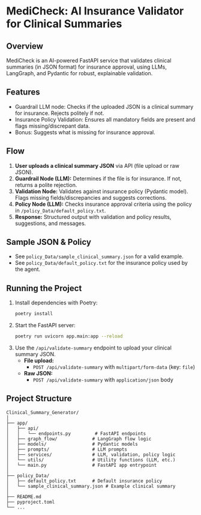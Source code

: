 # MediCheck: AI Insurance Validator for Clinical Summaries

## Overview
MediCheck is an AI-powered FastAPI service that validates clinical summaries (in JSON format) for insurance approval, using LLMs, LangGraph, and Pydantic for robust, explainable validation.

## Features
- Guardrail LLM node: Checks if the uploaded JSON is a clinical summary for insurance. Rejects politely if not.
- Insurance Policy Validation: Ensures all mandatory fields are present and flags missing/discrepant data.
- Bonus: Suggests what is missing for insurance approval.

## Flow
1. **User uploads a clinical summary JSON** via API (file upload or raw JSON).
2. **Guardrail Node (LLM):** Determines if the file is for insurance. If not, returns a polite rejection.
3. **Validation Node:** Validates against insurance policy (Pydantic model). Flags missing fields/discrepancies and suggests corrections.
4. **Policy Node (LLM):** Checks insurance approval criteria using the policy in `/policy_Data/default_policy.txt`.
5. **Response:** Structured output with validation and policy results, suggestions, and messages.

## Sample JSON & Policy
- See `policy_Data/sample_clinical_summary.json` for a valid example.
- See `policy_Data/default_policy.txt` for the insurance policy used by the agent.

## Running the Project
1. Install dependencies with Poetry:
   ```bash
   poetry install
   ```
2. Start the FastAPI server:
   ```bash
   poetry run uvicorn app.main:app --reload
   ```
3. Use the `/api/validate-summary` endpoint to upload your clinical summary JSON.
   - **File upload:**
     - `POST /api/validate-summary` with `multipart/form-data` (key: `file`)
   - **Raw JSON:**
     - `POST /api/validate-summary` with `application/json` body

## Project Structure
```
Clinical_Summary_Generator/
│
├── app/
│   ├── api/
│   │   └── endpoints.py         # FastAPI endpoints
│   ├── graph_flow/             # LangGraph flow logic
│   ├── models/                 # Pydantic models
│   ├── prompts/                # LLM prompts
│   ├── services/               # LLM, validation, policy logic
│   └── utils/                  # Utility functions (LLM, etc.)
│   └── main.py                 # FastAPI app entrypoint
│
├── policy_Data/
│   ├── default_policy.txt      # Default insurance policy
│   └── sample_clinical_summary.json # Example clinical summary
│
├── README.md
├── pyproject.toml
└── ...
```
